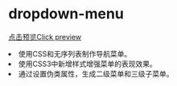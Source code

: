 # dropdown-menu

<a href="http://htmlpreview.github.io/?https://github.com/Zzunky/dropdown-menu/blob/master/index3.html" target="_blank">点击预览Click preview</a>

<li>使用CSS和无序列表制作导航菜单。</li>
<li>使用CSS3中新增样式增强菜单的表现效果。</li>
<li>通过设置伪类属性，生成二级菜单和三级子菜单。</li>

